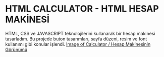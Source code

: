# HTML CALCULATOR - HTML HESAP MAKİNESİ
HTML, CSS ve JAVASCRIPT teknolojilerini kullanarak bir hesap makinesi tasarladım. Bu projede buton tasarımları, sayfa düzeni, resim ve font kullanımı gibi konular işlendi. 
[Image of Calculator / Hesap Makinesinin Görünümü](https://github.com/ademcinarci/htmlcalculator/blob/master/read.PNG)

